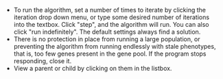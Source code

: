 * To run the algorithm, set a number of times to iterate by clicking the iteration drop down menu, or type some desired number of iterations into the textbox. Click "step", and the algorithm will run. You can also click "run indefinitely". The default settings always find a solution. 
* There is no protection in place from running a large population, or preventing the algorithm from running endlessly with stale phenotypes, that is, too few genes present in the gene pool.  If the program stops responding, close it.
* View a parent or child by clicking on them in the listbox.
